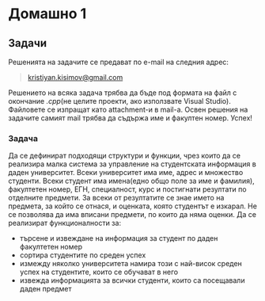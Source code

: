 Домашно 1
=========

## Задачи ##
Решенията на задачите се предават по e-mail на следния адрес:

> kristiyan.kisimov@gmail.com

Решението на всяка задача трябва да бъде под формата на файл с окончание *.cpp*(не целите проекти, ако използвате Visual Studio). 
Файловете се изпращат като attachment-и в mail-a. Освен решения на задачите самият mail трябва да съдържа име и факултен номер. Успех!

### Задача ###

Да се дефинират подходящи структури и функции, чрез които да се реализира малка система за управление на студентската информация
в даден университет. Всеки университет има име, адрес и множество студенти. Всеки студент има имена(едно общо поле за име и фамилия),
факултетен номер, ЕГН, специалност, курс и постигнати резултати по отделните предмети. За всеки от резултатите се знае името на
предмета, за който се отнася, и оценката, която студентът е изкарал. Не се позволява да има вписани предмети, по които да няма 
оценки. Да се реализират функционалности за:
  - търсене и извеждане на информация за студент по даден факултетен номер
  - сортира студентите по среден успех
  - измежду няколко университета намира този с най-висок среден успех на студентите, които се обучават в него
  - извежда информацията за всички студенти, които са посещавали даден предмет
